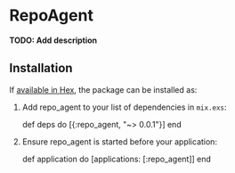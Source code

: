 # RepoAgent

**TODO: Add description**

## Installation

If [available in Hex](https://hex.pm/docs/publish), the package can be installed as:

  1. Add repo_agent to your list of dependencies in `mix.exs`:

        def deps do
          [{:repo_agent, "~> 0.0.1"}]
        end

  2. Ensure repo_agent is started before your application:

        def application do
          [applications: [:repo_agent]]
        end

